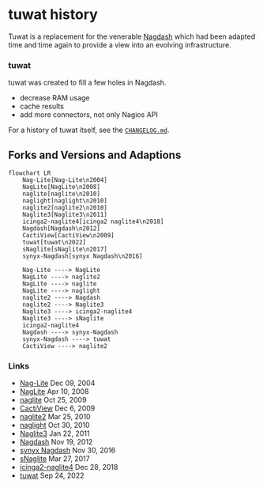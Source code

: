 # tuwat history

Tuwat is a replacement for the venerable [Nagdash] which had been adapted time
and time again to provide a view into an evolving infrastructure.

### tuwat

tuwat was created to fill a few holes in Nagdash.

* decrease RAM usage
* cache results
* add more connectors, not only Nagios API

For a history of tuwat itself, see the [`CHANGELOG.md`](../CHANGELOG.md).

## Forks and Versions and Adaptions

```mermaid
flowchart LR
    Nag-Lite[Nag-Lite\n2004]
    NagLite[NagLite\n2008]
    naglite[naglite\n2010]
    naglight[naglight\n2010]
    naglite2[naglite2\n2010]
    Naglite3[Naglite3\n2011]
    icinga2-naglite4[icinga2 naglite4\n2018]
    Nagdash[Nagdash\n2012]
    CactiView[CactiView\n2009]
    tuwat[tuwat\n2022]
    sNaglite[sNaglite\n2017]
    synyx-Nagdash[synyx Nagdash\n2016]
    
    Nag-Lite ----> NagLite
    NagLite ----> naglite2
    NagLite ----> naglite
    NagLite ----> naglight
    naglite2 ----> Nagdash
    naglite2 ----> Naglite3
    Naglite3 ----> icinga2-naglite4
    Naglite3 ----> sNaglite
    icinga2-naglite4
    Nagdash ----> synyx-Nagdash
    synyx-Nagdash ----> tuwat
    CactiView ----> naglite2
```

### Links

* [Nag-Lite] Dec 09, 2004
* [NagLite] Apr 10, 2008
* [naglite] Oct 25, 2009
* [CactiView] Dec 6, 2009
* [naglite2] Mar 25, 2010
* [naglight] Oct 30, 2010
* [Naglite3] Jan 22, 2011
* [Nagdash] Nov 19, 2012
* [synyx Nagdash] Nov 30, 2016
* [sNaglite] Mar 27, 2017
* [icinga2-naglite4] Dec 28, 2018
* [tuwat] Sep 24, 2022

[Naglite3]: https://github.com/saz/Naglite3
[naglite2]: https://github.com/lozzd/naglite2
[Nagdash]: https://github.com/lozzd/Nagdash
[naglite]: https://github.com/oldbayindustries/naglite/
[icinga2-naglite4]: https://github.com/wftech/icinga2-naglite4
[sNaglite]: https://github.com/SectorNordAG/sNaglite
[naglight]: https://github.com/RECIA/naglight
[tuwat]: https://github.com/synyx/tuwat
[CactiView]: https://github.com/lozzd/CactiView
[NagLite]: https://web.archive.org/web/20081209054042/http://naguser.dk/?p=8
[Nag-Lite]: https://web.archive.org/web/20081210082044/http://www.nagiosexchange.org/cgi-bin/page.cgi?g=Detailed%2F1633.html;d=1
[synyx Nagdash]: https://x.com/bujo84/status/1022102868042698753
